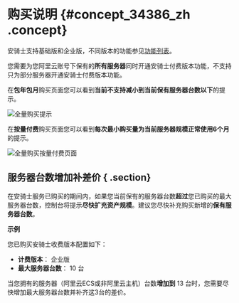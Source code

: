 # 购买说明 {#concept_34386_zh .concept}

安骑士支持基础版和企业版，不同版本的功能参见[功能列表](../../../../../intl.zh-CN/产品简介/功能列表.md#)。

您需要为您阿里云账号下保有的**所有服务器**同时开通安骑士付费版本功能，不支持只为部分服务器开通安骑士付费版本功能。

在**包年包月**购买页面您可以看到**当前不支持减小到当前保有服务器台数以下**的提示。

![全量购买提示](http://docs-aliyun.cn-hangzhou.oss.aliyun-inc.com/assets/pic/34386/cn_zh/1542599236728/%E5%85%A8%E9%87%8F%E8%B4%AD%E4%B9%B0%E6%8F%90%E7%A4%BA.png)

在**按量付费**购买页面您可以看到**每次最小购买量为当前服务器规模正常使用6个月**的提示。

![全量购买按量付费页面](http://docs-aliyun.cn-hangzhou.oss.aliyun-inc.com/assets/pic/34386/cn_zh/1542599402589/%E5%85%A8%E9%87%8F%E8%B4%AD%E4%B9%B0%E6%8C%89%E9%87%8F%E4%BB%98%E8%B4%B9%E6%8F%90%E7%A4%BA.png)

## 服务器台数增加补差价 { .section}

在安骑士服务已购买的期间内，如果您当前保有的服务器台数**超过**您已购买的最大服务器台数，控制台将提示**尽快扩充资产规模**。建议您尽快补充购买新增的**保有服务器台数**。

 **示例** 

您已购买安骑士收费版本配置如下：

-    **计费版本**： 企业版
-    **最大服务器台数**： 10 台

当您拥有的服务器（阿里云ECS或非阿里云主机）台数**增加到** 13 台时，您需要尽快增加最大服务器台数并补齐这3台的差价。

